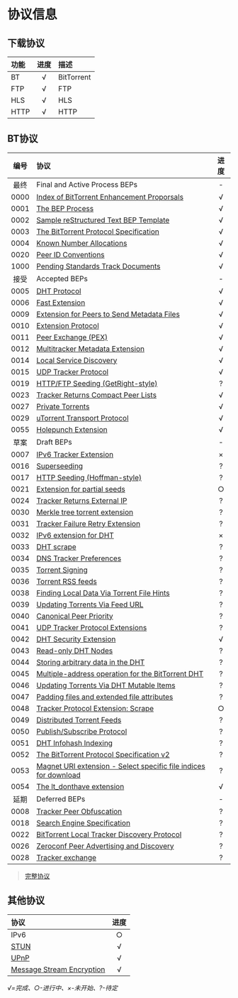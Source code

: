 # 协议信息

## 下载协议

|功能|进度|描述|
|:--|:--:|:--|
|BT|√|BitTorrent|
|FTP|√|FTP|
|HLS|√|HLS|
|HTTP|√|HTTP|

## BT协议

|编号|协议|进度|
|:--:|:--|:--:|
|最终|Final and Active Process BEPs|-|
|0000|[Index of BitTorrent Enhancement Proporsals](http://www.bittorrent.org/beps/bep_0000.html)|√|
|0001|[The BEP Process](http://www.bittorrent.org/beps/bep_0001.html)|√|
|0002|[Sample reStructured Text BEP Template](http://www.bittorrent.org/beps/bep_0002.html)|√|
|0003|[The BitTorrent Protocol Specification](http://www.bittorrent.org/beps/bep_0003.html)|√|
|0004|[Known Number Allocations](http://www.bittorrent.org/beps/bep_0004.html)|√|
|0020|[Peer ID Conventions](http://www.bittorrent.org/beps/bep_0020.html)|√|
|1000|[Pending Standards Track Documents](http://www.bittorrent.org/beps/bep_1000.html)|√|
|接受|Accepted BEPs|-|
|0005|[DHT Protocol](http://www.bittorrent.org/beps/bep_0005.html)|√|
|0006|[Fast Extension](http://www.bittorrent.org/beps/bep_0006.html)|√|
|0009|[Extension for Peers to Send Metadata Files](http://www.bittorrent.org/beps/bep_0009.html)|√|
|0010|[Extension Protocol](http://www.bittorrent.org/beps/bep_0010.html)|√|
|0011|[Peer Exchange (PEX)](http://www.bittorrent.org/beps/bep_0011.html)|√|
|0012|[Multitracker Metadata Extension](http://www.bittorrent.org/beps/bep_0012.html)|√|
|0014|[Local Service Discovery](http://www.bittorrent.org/beps/bep_0014.html)|√|
|0015|[UDP Tracker Protocol](http://www.bittorrent.org/beps/bep_0015.html)|√|
|0019|[HTTP/FTP Seeding (GetRight-style)](http://www.bittorrent.org/beps/bep_0019.html)|?|
|0023|[Tracker Returns Compact Peer Lists](http://www.bittorrent.org/beps/bep_0023.html)|√|
|0027|[Private Torrents](http://www.bittorrent.org/beps/bep_0027.html)|√|
|0029|[uTorrent Transport Protocol](http://www.bittorrent.org/beps/bep_0029.html)|√|
|0055|[Holepunch Extension](http://www.bittorrent.org/beps/bep_0055.html)|√|
|草案|Draft BEPs|-|
|0007|[IPv6 Tracker Extension](http://www.bittorrent.org/beps/bep_0007.html)|×|
|0016|[Superseeding](http://www.bittorrent.org/beps/bep_0016.html)|?|
|0017|[HTTP Seeding (Hoffman-style)](http://www.bittorrent.org/beps/bep_0017.html)|?|
|0021|[Extension for partial seeds](http://www.bittorrent.org/beps/bep_0021.html)|○|
|0024|[Tracker Returns External IP](http://www.bittorrent.org/beps/bep_0024.html)|?|
|0030|[Merkle tree torrent extension](http://www.bittorrent.org/beps/bep_0030.html)|?|
|0031|[Tracker Failure Retry Extension](http://www.bittorrent.org/beps/bep_0031.html)|?|
|0032|[IPv6 extension for DHT](http://www.bittorrent.org/beps/bep_0032.html)|×|
|0033|[DHT scrape](http://www.bittorrent.org/beps/bep_0033.html)|?|
|0034|[DNS Tracker Preferences](http://www.bittorrent.org/beps/bep_0034.html)|?|
|0035|[Torrent Signing](http://www.bittorrent.org/beps/bep_0035.html)|?|
|0036|[Torrent RSS feeds](http://www.bittorrent.org/beps/bep_0036.html)|?|
|0038|[Finding Local Data Via Torrent File Hints](http://www.bittorrent.org/beps/bep_0038.html)|?|
|0039|[Updating Torrents Via Feed URL](http://www.bittorrent.org/beps/bep_0039.html)|?|
|0040|[	Canonical Peer Priority](http://www.bittorrent.org/beps/bep_0040.html)|?|
|0041|[UDP Tracker Protocol Extensions](http://www.bittorrent.org/beps/bep_0041.html)|?|
|0042|[DHT Security Extension](http://www.bittorrent.org/beps/bep_0042.html)|√|
|0043|[Read-only DHT Nodes](http://www.bittorrent.org/beps/bep_0043.html)|?|
|0044|[Storing arbitrary data in the DHT](http://www.bittorrent.org/beps/bep_0044.html)|?|
|0045|[Multiple-address operation for the BitTorrent DHT](http://www.bittorrent.org/beps/bep_0045.html)|?|
|0046|[Updating Torrents Via DHT Mutable Items](http://www.bittorrent.org/beps/bep_0046.html)|?|
|0047|[Padding files and extended file attributes](http://www.bittorrent.org/beps/bep_0047.html)|?|
|0048|[Tracker Protocol Extension: Scrape](http://www.bittorrent.org/beps/bep_0048.html)|○|
|0049|[Distributed Torrent Feeds](http://www.bittorrent.org/beps/bep_0049.html)|?|
|0050|[Publish/Subscribe Protocol](http://www.bittorrent.org/beps/bep_0050.html)|?|
|0051|[DHT Infohash Indexing](http://www.bittorrent.org/beps/bep_0051.html)|?|
|0052|[The BitTorrent Protocol Specification v2](http://www.bittorrent.org/beps/bep_0052.html)|?|
|0053|[Magnet URI extension - Select specific file indices for download](http://www.bittorrent.org/beps/bep_0053.html)|?|
|0054|[The lt_donthave extension](http://www.bittorrent.org/beps/bep_0054.html)|√|
|延期|Deferred BEPs|-|
|0008|[Tracker Peer Obfuscation](http://www.bittorrent.org/beps/bep_0008.html)|?|
|0018|[Search Engine Specification](http://www.bittorrent.org/beps/bep_0018.html)|?|
|0022|[BitTorrent Local Tracker Discovery Protocol](http://www.bittorrent.org/beps/bep_0022.html)|?|
|0026|[Zeroconf Peer Advertising and Discovery](http://www.bittorrent.org/beps/bep_0026.html)|?|
|0028|[Tracker exchange](http://www.bittorrent.org/beps/bep_0028.html)|?|

> [完整协议](http://www.bittorrent.org/beps/bep_0000.html)

## 其他协议

|协议|进度|
|:--|:--:|
|IPv6|○|
|[STUN](https://www.rfc-editor.org/rfc/rfc5389.txt)|√|
|[UPnP](http://upnp.org/specs/arch/UPnP-arch-DeviceArchitecture-v1.0.pdf)|√|
|[Message Stream Encryption](https://wiki.vuze.com/w/Message_Stream_Encryption)|√|

*√=完成、○-进行中、×-未开始、?-待定*
